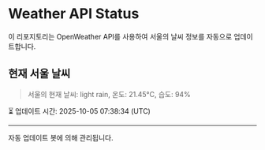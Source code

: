 
# Weather API Status

이 리포지토리는 OpenWeather API를 사용하여 서울의 날씨 정보를 자동으로 업데이트합니다.

## 현재 서울 날씨
> 서울의 현재 날씨: light rain, 온도: 21.45°C, 습도: 94%

⏳ 업데이트 시간: 2025-10-05 07:38:34 (UTC)

---
자동 업데이트 봇에 의해 관리됩니다.
